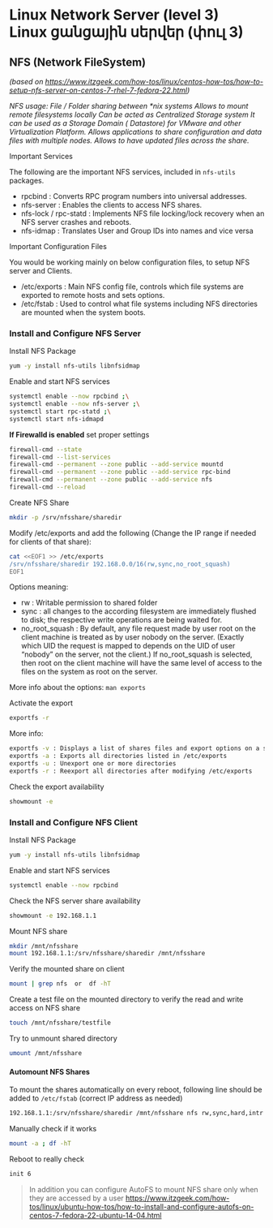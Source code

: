 # Linux Network Server (level 3) <br /> Linux ցանցային սերվեր (փուլ 3)

## NFS (Network FileSystem)
_(based on https://www.itzgeek.com/how-tos/linux/centos-how-tos/how-to-setup-nfs-server-on-centos-7-rhel-7-fedora-22.html)_

_NFS usage: 
    File / Folder sharing between *nix systems
    Allows to mount remote filesystems locally
    Can be acted as Centralized Storage system
    It can be used as a Storage Domain ( Datastore) for VMware and other Virtualization Platform.
    Allows applications to share configuration and data files with multiple nodes.
    Allows to have updated files across the share._

Important Services

The following are the important NFS services, included in `nfs-utils` packages.

* rpcbind : Converts RPC program numbers into universal addresses.
* nfs-server :  Enables the clients to access NFS shares.
* nfs-lock / rpc-statd : Implements NFS file locking/lock recovery when an NFS server crashes and reboots.
* nfs-idmap : Translates User and Group IDs into names and vice versa

Important Configuration Files

You would be working mainly on below configuration files, to setup NFS server and Clients.

* /etc/exports : Main NFS config file, controls which file systems are exported to remote hosts and sets options.
* /etc/fstab : Used to control what file systems including NFS directories are mounted when the system boots.

### Install and Configure NFS Server

Install NFS Package
```bash
yum -y install nfs-utils libnfsidmap
```

Enable and start NFS services
```bash
systemctl enable --now rpcbind ;\
systemctl enable --now nfs-server ;\
systemctl start rpc-statd ;\
systemctl start nfs-idmapd
```

**If Firewalld is enabled** set proper settings 
```bash
firewall-cmd --state
firewall-cmd --list-services
firewall-cmd --permanent --zone public --add-service mountd
firewall-cmd --permanent --zone public --add-service rpc-bind
firewall-cmd --permanent --zone public --add-service nfs
firewall-cmd --reload
```

Create NFS Share
```bash
mkdir -p /srv/nfsshare/sharedir
```

Modify /etc/exports and add the following 
(Change the IP range if needed for clients of that share):
```bash
cat <<EOF1 >> /etc/exports
/srv/nfsshare/sharedir 192.168.0.0/16(rw,sync,no_root_squash)
EOF1
```
Options meaning:
* rw : Writable permission to shared folder
* sync :  all changes to the according filesystem are immediately flushed to disk; the respective write operations are being waited for.
* no_root_squash : By default, any file request made by user root on the client machine is treated as by user nobody on the server. (Exactly which UID the request is mapped to depends on the UID of user “nobody” on the server, not the client.) If no_root_squash is selected, then root on the client machine will have the same level of access to the files on the system as root on the server.

More info about the options: `man exports`

Activate the export
```bash
exportfs -r
```

More info:
```bash
exportfs -v : Displays a list of shares files and export options on a server
exportfs -a : Exports all directories listed in /etc/exports
exportfs -u : Unexport one or more directories
exportfs -r : Reexport all directories after modifying /etc/exports
```
Check the export availability
```bash
showmount -e
```


### Install and Configure NFS Client

Install NFS Package
```bash
yum -y install nfs-utils libnfsidmap
```

Enable and start NFS services
```bash
systemctl enable --now rpcbind
```

Check the NFS server share availability 
```bash
showmount -e 192.168.1.1
```
Mount NFS share
```bash
mkdir /mnt/nfsshare
mount 192.168.1.1:/srv/nfsshare/sharedir /mnt/nfsshare
```

Verify the mounted share on client
```bash
mount | grep nfs  or  df -hT
```

Create a test file on the mounted directory to verify the read and write access on NFS share
```bash
touch /mnt/nfsshare/testfile
```
Try to unmount shared directory
```bash
umount /mnt/nfsshare
```

#### Automount NFS Shares
To mount the shares automatically on every reboot, 
following line should be added to `/etc/fstab`
(correct IP address as needed)
```bash
192.168.1.1:/srv/nfsshare/sharedir /mnt/nfsshare nfs rw,sync,hard,intr 0 0
```

Manually check if it works
```bash
mount -a ; df -hT
```

Reboot to really check
```bash
init 6
```

> In addition you can configure AutoFS to mount NFS share only when they are accessed by a user
> https://www.itzgeek.com/how-tos/linux/ubuntu-how-tos/how-to-install-and-configure-autofs-on-centos-7-fedora-22-ubuntu-14-04.html

